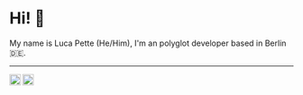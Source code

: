 # Hi! 👋

My name is Luca Pette (He/Him), I'm an polyglot developer based in Berlin 🇩🇪.


----

<a href="https://twitter.com/lucapette">
  <img align="left" alt="Luca Pette's twitter" width="20px" src="https://simpleicons.now.sh/twitter/495f7e" />
</a>
<a href="https://linkedin.com/in/lucapette">
  <img align="left" alt="Luca Pette's LinkedIn" width="20px" src="https://simpleicons.now.sh/linkedin/495f7e" />
</a>
